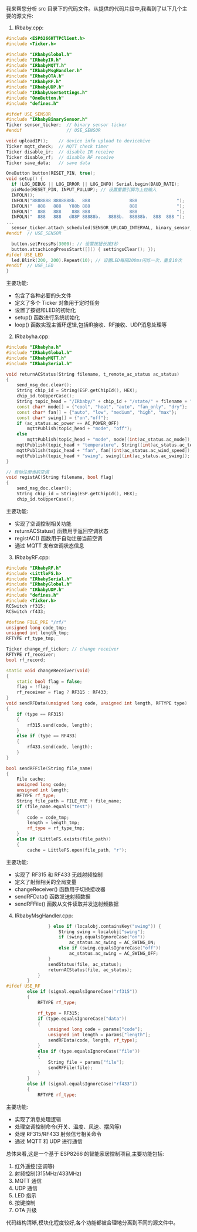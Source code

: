 我来帮您分析 src 目录下的代码文件。从提供的代码片段中,我看到了以下几个主要的源文件:

1. IRbaby.cpp:

```25:103:src/IRbaby.cpp
#include <ESP8266HTTPClient.h>
#include <Ticker.h>

#include "IRbabyGlobal.h"
#include "IRbabyIR.h"
#include "IRbabyMQTT.h"
#include "IRbabyMsgHandler.h"
#include "IRbabyOTA.h"
#include "IRbabyRF.h"
#include "IRbabyUDP.h"
#include "IRbabyUserSettings.h"
#include "OneButton.h"
#include "defines.h"

#ifdef USE_SENSOR
#include "IRbabyBinarySensor.h"
Ticker sensor_ticker;  // binary sensor ticker
#endif                 // USE_SENSOR

void uploadIP();    // device info upload to devicehive
Ticker mqtt_check;  // MQTT check timer
Ticker disable_ir;  // disable IR receive
Ticker disable_rf;  // disable RF receive
Ticker save_data;   // save data

OneButton button(RESET_PIN, true);
void setup() {
  if (LOG_DEBUG || LOG_ERROR || LOG_INFO) Serial.begin(BAUD_RATE);
  pinMode(RESET_PIN, INPUT_PULLUP); // 设置重置引脚为上拉输入
  INFOLN();
  INFOLN("8888888 8888888b.  888               888               ");
  INFOLN("  888   888   Y88b 888               888               ");
  INFOLN("  888   888    888 888               888               ");
  INFOLN("  888   888   d88P 88888b.   8888b.  88888b.  888  888 ");
...
  sensor_ticker.attach_scheduled(SENSOR_UPLOAD_INTERVAL, binary_sensor_loop); // 设置传感器每隔10秒上传一次数据
#endif  // USE_SENSOR

  button.setPressMs(3000); // 设置按钮长按3秒
  button.attachLongPressStart([]() { settingsClear(); });
#ifdef USE_LED
  led.Blink(200, 200).Repeat(10); // 设置LED每隔200ms闪烁一次，重复10次
#endif  // USE_LED
}
```


主要功能:
- 包含了各种必要的头文件
- 定义了多个 Ticker 对象用于定时任务
- 设置了按键和LED的初始化
- setup() 函数进行系统初始化
- loop() 函数实现主循环逻辑,包括IR接收、RF接收、UDP消息处理等

2. IRbabyha.cpp:

```1:29:src/IRbabyha.cpp
#include "IRbabyha.h"
#include "IRbabyGlobal.h"
#include "IRbabyMQTT.h"
#include "IRbabySerial.h"

void returnACStatus(String filename, t_remote_ac_status ac_status)
{
    send_msg_doc.clear();
    String chip_id = String(ESP.getChipId(), HEX);
    chip_id.toUpperCase();
    String topic_head = "/IRbaby/" + chip_id + "/state/" + filename + "/";
    const char* mode[] = {"cool", "heat", "auto", "fan_only", "dry"};
    const char* fan[] = {"auto", "low", "medium", "high", "max"};
    const char* swing[] = {"on","off"};
    if (ac_status.ac_power == AC_POWER_OFF)
        mqttPublish(topic_head + "mode", "off");
    else
        mqttPublish(topic_head + "mode", mode[(int)ac_status.ac_mode]);
    mqttPublish(topic_head + "temperature", String((int)ac_status.ac_temp + 16));
    mqttPublish(topic_head + "fan", fan[(int)ac_status.ac_wind_speed]);
    mqttPublish(topic_head + "swing", swing[(int)ac_status.ac_swing]);
}

// 自动注册当前空调
void registAC(String filename, bool flag)
{
    send_msg_doc.clear();
    String chip_id = String(ESP.getChipId(), HEX);
    chip_id.toUpperCase();
```


主要功能:
- 实现了空调控制相关功能
- returnACStatus() 函数用于返回空调状态
- registAC() 函数用于自动注册当前空调
- 通过 MQTT 发布空调状态信息

3. IRbabyRF.cpp:

```1:53:src/IRbabyRF.cpp
#include "IRbabyRF.h"
#include <LittleFS.h>
#include "IRbabySerial.h"
#include "IRbabyGlobal.h"
#include "IRbabyUDP.h"
#include "defines.h"
#include <Ticker.h>
RCSwitch rf315;
RCSwitch rf433;

#define FILE_PRE "/rf/"
unsigned long code_tmp;
unsigned int length_tmp;
RFTYPE rf_type_tmp;

Ticker change_rf_ticker; // change receiver
RFTYPE rf_receiver;
bool rf_record;

static void changeReceiver(void)
{
    static bool flag = false;
    flag = !flag;
    rf_receiver = flag ? RF315 : RF433;
}
void sendRFData(unsigned long code, unsigned int length, RFTYPE type)
{
    if (type == RF315)
    {
        rf315.send(code, length);
    }
    else if (type == RF433)
    {
        rf433.send(code, length);
    }
}

bool sendRFFile(String file_name)
{
    File cache;
    unsigned long code;
    unsigned int length;
    RFTYPE rf_type;
    String file_path = FILE_PRE + file_name;
    if (file_name.equals("test"))
    {
        code = code_tmp;
        length = length_tmp;
        rf_type = rf_type_tmp;
    }
    else if (LittleFS.exists(file_path))
    {
        cache = LittleFS.open(file_path, "r");
```


主要功能:
- 实现了 RF315 和 RF433 无线射频控制
- 定义了射频相关的全局变量
- changeReceiver() 函数用于切换接收器
- sendRFData() 函数发送射频数据
- sendRFFile() 函数从文件读取并发送射频数据

4. IRbabyMsgHandler.cpp:

```162:193:src/IRbabyMsgHandler.cpp
                } else if (localobj.containsKey("swing")) {
                    String swing = localobj["swing"];
                    if (swing.equalsIgnoreCase("on"))
                        ac_status.ac_swing = AC_SWING_ON;
                    else if (swing.equalsIgnoreCase("off"))
                        ac_status.ac_swing = AC_SWING_OFF;
                }
                sendStatus(file, ac_status);
                returnACStatus(file, ac_status);
            }
        }
#ifdef USE_RF
        else if (signal.equalsIgnoreCase("rf315"))
        {
            RFTYPE rf_type;

            rf_type = RF315;
            if (type.equalsIgnoreCase("data"))
            {
                unsigned long code = params["code"];
                unsigned int length = params["length"];
                sendRFData(code, length, rf_type);
            }
            else if (type.equalsIgnoreCase("file"))
            {
                String file = params["file"];
                sendRFFile(file);
            }
        }
        else if (signal.equalsIgnoreCase("rf433"))
        {
            RFTYPE rf_type;
```


主要功能:
- 实现了消息处理逻辑
- 处理空调控制命令(开关、温度、风速、摆风等)
- 处理 RF315/RF433 射频信号相关命令
- 通过 MQTT 和 UDP 进行通信

总体来看,这是一个基于 ESP8266 的智能家居控制项目,主要功能包括:
1. 红外遥控(空调等)
2. 射频控制(315MHz/433MHz)
3. MQTT 通信
4. UDP 通信
5. LED 指示
6. 按键控制
7. OTA 升级

代码结构清晰,模块化程度较好,各个功能都被合理地分离到不同的源文件中。
